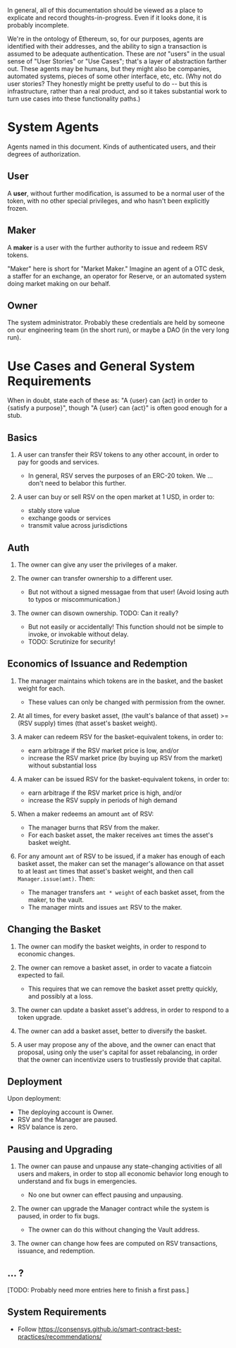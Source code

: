 In general, all of this documentation should be viewed as a place to explicate and record thoughts-in-progress. Even if it looks done, it is probably incomplete.

We're in the ontology of Ethereum, so, for our purposes, agents are identified with their addresses, and the ability to sign a transaction is assumed to be adequate authentication. These are _not_ "users" in the usual sense of "User Stories" or "Use Cases"; that's a layer of abstraction farther out. These agents may be humans, but they might also be companies, automated systems, pieces of some other interface, etc, etc. (Why not do user stories? They honestly might be pretty useful to do -- but this is infrastructure, rather than a real product, and so it takes substantial work to turn use cases into these functionality paths.)

# System Agents
Agents named in this document. Kinds of authenticated users, and their degrees of authorization.

## User
A **user**, without further modification, is assumed to be a normal user of the token, with no other special privileges, and who hasn't been explicitly frozen.

## Maker
A **maker** is a user with the further authority to issue and redeem RSV tokens.

"Maker" here is short for "Market Maker." Imagine an agent of a OTC desk, a staffer for an exchange, an operator for Reserve, or an automated system doing market making on our behalf.

## Owner
The system administrator. Probably these credentials are held by someone on our engineering team (in the short run), or maybe a DAO (in the very long run).

# Use Cases and General System Requirements
When in doubt, state each of these as: "A {user} can {act} in order to {satisfy a purpose}", though "A {user} can {act}" is often good enough for a stub.

## Basics
1. A user can transfer their RSV tokens to any other account, in order to pay for goods and services.
    - In general, RSV serves the purposes of an ERC-20 token. We ... don't need to belabor this further.
    
2. A user can buy or sell RSV on the open market at 1 USD, in order to:
    - stably store value
    - exchange goods or services
    - transmit value across jurisdictions

## Auth
1. The owner can give any user the privileges of a maker.

2. The owner can transfer ownership to a different user.
    - But not without a signed messagae from that user! (Avoid losing auth to typos or miscommunication.)

3. The owner can disown ownership. TODO: Can it really?
    - But not easily or accidentally! This function should not be simple to invoke, or invokable without delay.
    - TODO: Scrutinize for security!

## Economics of Issuance and Redemption
1. The manager maintains which tokens are in the basket, and the basket weight for each.
    - These values can only be changed with permission from the owner.

2. At all times, for every basket asset, (the vault's balance of that asset) >= (RSV supply) times (that asset's basket weight).

3. A maker can redeem RSV for the basket-equivalent tokens, in order to:
    - earn arbitrage if the RSV market price is low, and/or
    - increase the RSV market price (by buying up RSV from the market) without substantial loss

4. A maker can be issued RSV for the basket-equivalent tokens, in order to:
    - earn arbitrage if the RSV market price is high, and/or
    - increase the RSV supply in periods of high demand

5. When a maker redeems an amount `amt` of RSV:
    - The manager burns that RSV from the maker.
    - For each basket asset, the maker receives `amt` times the asset's basket weight.
    
6. For any amount `amt` of RSV to be issued, if a maker has enough of each basket asset, the maker can set the manager's allowance on that asset to at least `amt` times that asset's basket weight, and then call `Manager.issue(amt)`. Then:
    - The manager transfers `amt * weight` of each basket asset, from the maker, to the vault.
    - The manager mints and issues `amt` RSV to the maker.

## Changing the Basket

1. The owner can modify the basket weights, in order to respond to economic changes.

2. The owner can remove a basket asset, in order to vacate a fiatcoin expected to fail.
    - This requires that we can remove the basket asset pretty quickly, and possibly at a loss.

3. The owner can update a basket asset's address, in order to respond to a token upgrade.

4. The owner can add a basket asset, better to diversify the basket.

5. A user may propose any of the above, and the owner can enact that proposal, using only the user's capital for asset rebalancing, in order that the owner can incentivize users to trustlessly provide that capital.

## Deployment

Upon deployment:

- The deploying account is Owner.
- RSV and the Manager are paused.
- RSV balance is zero.

## Pausing and Upgrading

1. The owner can pause and unpause any state-changing activities of all users and makers, in order to stop all economic behavior long enough to understand and fix bugs in emergencies.
    - No one but owner can effect pausing and unpausing.

2. The owner can upgrade the Manager contract while the system is paused, in order to fix bugs.
    - The owner can do this without changing the Vault address.

3. The owner can change how fees are computed on RSV transactions, issuance, and redemption.



## ... ?

[TODO: Probably need more entries here to finish a first pass.]

## System Requirements

- Follow https://consensys.github.io/smart-contract-best-practices/recommendations/
